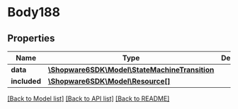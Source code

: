 # Body188

## Properties
Name | Type | Description | Notes
------------ | ------------- | ------------- | -------------
**data** | [**\Shopware6SDK\Model\StateMachineTransition**](StateMachineTransition.md) |  | [optional] 
**included** | [**\Shopware6SDK\Model\Resource[]**](Resource.md) |  | [optional] 

[[Back to Model list]](../../README.md#documentation-for-models) [[Back to API list]](../../README.md#documentation-for-api-endpoints) [[Back to README]](../../README.md)


